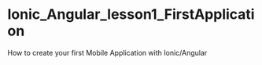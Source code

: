 # Ionic_Angular_lesson1_FirstApplication
How to create your first Mobile Application with Ionic/Angular 
